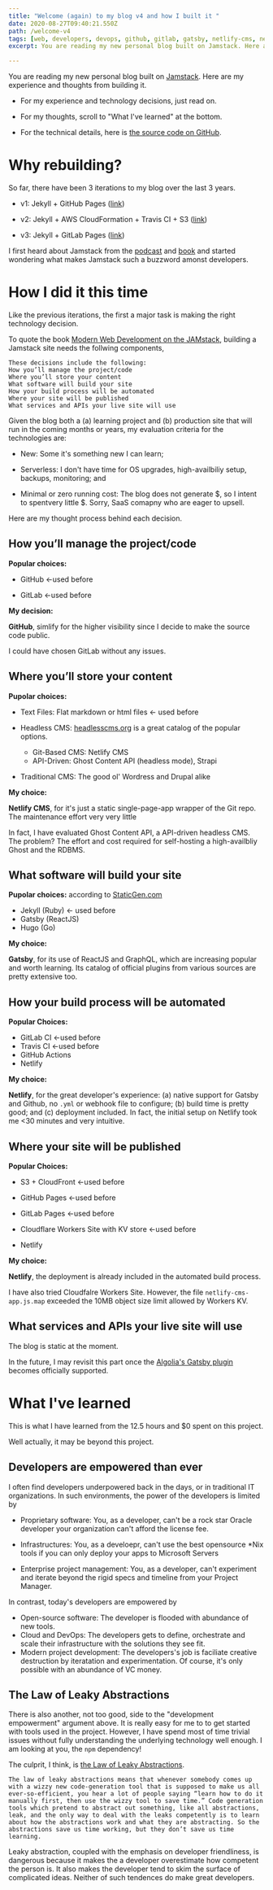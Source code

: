 ```yaml
---
title: "Welcome (again) to my blog v4 and how I built it "
date: 2020-08-27T09:40:21.550Z
path: /welcome-v4
tags: [web, developers, devops, github, gitlab, gatsby, netlify-cms, netlify, jamstack]
excerpt: You are reading my new personal blog built on Jamstack. Here are my experience and thoughts from building it.

---
```

You are reading my new personal blog built on [Jamstack](https://jamstack.org/). Here are my experience and thoughts from building it.

* For my experience and technology decisions, just read on.

* For my thoughts, scroll to "What I've learned" at the bottom.

* For the technical details, here is [the source code on GitHub](https://github.com/mw866/chriswang.tech-gatsby).

# Why rebuilding?

So far, there have been 3 iterations to my blog  over the last 3 years.

* v1: Jekyll + GitHub Pages ([link](https://chriswang.tech/personal-website))

* v2: Jekyll + AWS CloudFormation + Travis CI + S3 ([link](https://chriswang.tech/self-managed-gh))

* v3: Jekyll + GitLab Pages ([link](https://chriswang.tech/gitlab-pages))

I first heard about Jamstack from the [podcast](https://www.heavybit.com/library/podcasts/jamstack-radio/) and [book](https://www.netlify.com/oreilly-jamstack/) and started wondering what makes Jamstack such a buzzword amonst developers.

# How I did it this time

Like the previous iterations, the first a major task is making the right technology decision.

To quote the book [Modern Web Development on the JAMstack](https://www.netlify.com/oreilly-jamstack/), building a Jamstack site needs the follwing components,

```
These decisions include the following:
How you’ll manage the project/code
Where you’ll store your content
What software will build your site
How your build process will be automated
Where your site will be published
What services and APIs your live site will use
```



Given the blog both a (a) learning project and (b) production site that will run in the coming months or years, my evaluation criteria for the technologies are:

* New: Some it's something new I can learn;

* Serverless: I don't have time for OS upgrades, high-availbiliy setup, backups, monitoring; and

* Minimal or zero running cost:  The blog does not generate $, so I intent to spentvery little \$. Sorry, SaaS comapny who are eager to upsell.

Here are my thought process behind each decision.

## How you’ll manage the project/code

**Popular choices:**

* GitHub <-used before

* GitLab <-used before

**My decision:**

**GitHub**, simlify for the higher visibility since I decide to make the source code public. 

I could have chosen GitLab without any issues.

## Where you’ll store your content

**Pupolar choices:**

* Text Files: Flat markdown or html files <- used before

* Headless CMS: [headlesscms.org](https://headlesscms.org/) is a great catalog of the popular options. 
  * Git-Based CMS: Netlify CMS
  * API-Driven: Ghost Content API (headless mode), Strapi

* Traditional CMS: The good ol' Wordress and Drupal alike

**My choice:**

**Netlify CMS**, for it's just a static single-page-app wrapper of the Git repo. The maintenance effort very very little

In fact, I have evaluated Ghost Content API, a API-driven headless CMS.  The problem? The effort and cost required for self-hosting a high-availbliy Ghost and the RDBMS. 



## What software will build your site

**Pupolar choices:** according to [StaticGen.com ](https://www.staticgen.com/)

* Jekyll (Ruby) <- used before
* Gatsby (ReactJS)
* Hugo (Go)

**My choice:**

**Gatsby**, for its use of ReactJS and GraphQL, which are increasing popular and worth learning. Its catalog of official plugins from various sources are pretty extensive too.

## How your build process will be automated

**Popular Choices:**

* GitLab CI <-used before
* Travis CI <-used before
* GitHub Actions
* Netlify

**My choice:**

**Netlify**, for the great developer's experience: (a) native support for Gatsby and Github, no `.yml`  or webhook file to configure; (b) build time is pretty good; and (c) deployment included. In fact, the initial setup on Netlify took me  <30 minutes and very intuitive.

## Where your site will be published

**Popular Choices:**

* S3 + CloudFront <-used before
* GitHub Pages <-used before

* GitLab Pages <-used before
* Cloudflare Workers Site with KV store <-used before

* Netlify

**My choice:**

**Netlify**, the deployment is already included in the automated build process.

I have also tried Cloudfalre Workers Site. However, the file `netlify-cms-app.js.map` exceeded the 10MB object size limit allowed by Workers KV.

## What services and APIs your live site will use

The blog is static at the moment. 

In the future, I may revisit this part once the [Algolia's Gatsby plugin](https://github.com/algolia/gatsby-plugin-algolia) becomes officially supported.

# What I've learned

This is what I have learned from the 12.5 hours and $0 spent on this project.

Well actually, it may be beyond this project.

## Developers are empowered than ever

I often find developers underpowered back in the days, or in traditional IT organizations. In such environments, the power of the developers is limited by  

* Proprietary software: You, as a developer, can't be a rock star Oracle developer your organization can't afford the license fee.

* Infrastructures: You, as a develoepr, can't use the best opensource *Nix tools if you can only deploy your apps to Microsoft Servers 
* Enterprise project management: You, as a developer, can't experiment and iterate beyond the rigid specs and timeline from your Project Manager. 

In contrast, today's developers are empowered by

* Open-source software: The developer is flooded with abundance of new tools. 
* Cloud and DevOps: The developers gets to define, orchestrate and scale their infrastructure with the solutions they see fit. 
* Modern project development: The developers's job is faciliate creative destruction by iteratation and experimentation. Of course, it's only possible with an abundance of VC money.

## The Law of Leaky Abstractions

There is also another, not too good, side to the "development empowerment" argument above. 
It is really easy for me to to get started with tools used in the project. However, I have spend most of time trivial issues without fully understanding the underlying technology well enough. I am looking at you, the `npm` dependency!

The culprit, I think, is [the Law of Leaky Abstractions](https://www.joelonsoftware.com/2002/11/11/the-law-of-leaky-abstractions/). 

```
The law of leaky abstractions means that whenever somebody comes up with a wizzy new code-generation tool that is supposed to make us all ever-so-efficient, you hear a lot of people saying “learn how to do it manually first, then use the wizzy tool to save time.” Code generation tools which pretend to abstract out something, like all abstractions, leak, and the only way to deal with the leaks competently is to learn about how the abstractions work and what they are abstracting. So the abstractions save us time working, but they don’t save us time learning.
```

Leaky abstraction, coupled with the emphasis on developer friendliness, is dangerous because it makes the a developer overestimate how competent the person is. It also makes the developer tend to skim the surface of complicated ideas. Neither of such tendences do make great developers.





